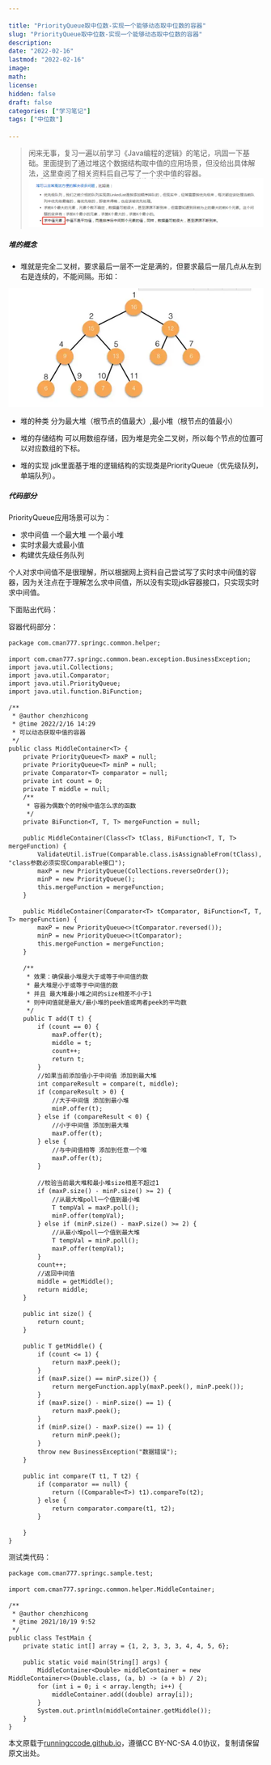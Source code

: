 ```yaml
---

title: "PriorityQueue取中位数-实现一个能够动态取中位数的容器"
slug: "PriorityQueue取中位数-实现一个能够动态取中位数的容器"
description:
date: "2022-02-16"
lastmod: "2022-02-16"
image:
math:
license:
hidden: false
draft: false
categories: ["学习笔记"]
tags: ["中位数"]

---
```

> 闲来无事，复习一遍以前学习《Java编程的逻辑》的笔记，巩固一下基础。里面提到了通过堆这个数据结构取中值的应用场景，但没给出具体解法，这里查阅了相关资料后自己写了一个求中值的容器。
> ![img.png](img.png)


##### 堆的概念
- 堆就是完全二叉树，要求最后一层不一定是满的，但要求最后一层几点从左到右是连续的，不能间隔。形如：

![img_1.png](img_1.png)

- 堆的种类 分为最大堆（根节点的值最大）,最小堆（根节点的值最小）

- 堆的存储结构 可以用数组存储，因为堆是完全二叉树，所以每个节点的位置可以对应数组的下标。

- 堆的实现 jdk里面基于堆的逻辑结构的实现类是PriorityQueue（优先级队列，单端队列）。

##### 代码部分

PriorityQueue应用场景可以为：
- 求中间值 一个最大堆 一个最小堆
- 实时求最大或最小值
- 构建优先级任务队列

个人对求中间值不是很理解，所以根据网上资料自己尝试写了实时求中间值的容器，因为关注点在于理解怎么求中间值，所以没有实现jdk容器接口，只实现实时求中间值。

下面贴出代码：

容器代码部分：

```
package com.cman777.springc.common.helper;

import com.cman777.springc.common.bean.exception.BusinessException;
import java.util.Collections;
import java.util.Comparator;
import java.util.PriorityQueue;
import java.util.function.BiFunction;

/**
 * @author chenzhicong
 * @time 2022/2/16 14:29
 * 可以动态获取中值的容器
 */
public class MiddleContainer<T> {
    private PriorityQueue<T> maxP = null;
    private PriorityQueue<T> minP = null;
    private Comparator<T> comparator = null;
    private int count = 0;
    private T middle = null;
    /**
     * 容器为偶数个的时候中值怎么求的函数
     */
    private BiFunction<T, T, T> mergeFunction = null;

    public MiddleContainer(Class<T> tClass, BiFunction<T, T, T> mergeFunction) {
        ValidateUtil.isTrue(Comparable.class.isAssignableFrom(tClass), "class参数必须实现Comparable接口");
        maxP = new PriorityQueue(Collections.reverseOrder());
        minP = new PriorityQueue();
        this.mergeFunction = mergeFunction;
    }

    public MiddleContainer(Comparator<T> tComparator, BiFunction<T, T, T> mergeFunction) {
        maxP = new PriorityQueue<>(tComparator.reversed());
        minP = new PriorityQueue<>(tComparator);
        this.mergeFunction = mergeFunction;
    }

    /**
     * 效果：确保最小堆是大于或等于中间值的数
     * 最大堆是小于或等于中间值的数
     * 并且 最大堆最小堆之间的size相差不小于1
     * 则中间值就是最大/最小堆的peek值或两者peek的平均数
     */
    public T add(T t) {
        if (count == 0) {
            maxP.offer(t);
            middle = t;
            count++;
            return t;
        }
        //如果当前添加值小于中间值 添加到最大堆
        int compareResult = compare(t, middle);
        if (compareResult > 0) {
            //大于中间值 添加到最小堆
            minP.offer(t);
        } else if (compareResult < 0) {
            //小于中间值 添加到最大堆
            maxP.offer(t);
        } else {
            //与中间值相等 添加到任意一个堆
            maxP.offer(t);
        }

        //校验当前最大堆和最小堆size相差不超过1
        if (maxP.size() - minP.size() >= 2) {
            //从最大堆poll一个值到最小堆
            T tempVal = maxP.poll();
            minP.offer(tempVal);
        } else if (minP.size() - maxP.size() >= 2) {
            //从最小堆poll一个值到最大堆
            T tempVal = minP.poll();
            maxP.offer(tempVal);
        }
        count++;
        //返回中间值
        middle = getMiddle();
        return middle;
    }

    public int size() {
        return count;
    }

    public T getMiddle() {
        if (count <= 1) {
            return maxP.peek();
        }
        if (maxP.size() == minP.size()) {
            return mergeFunction.apply(maxP.peek(), minP.peek());
        }
        if (maxP.size() - minP.size() == 1) {
            return maxP.peek();
        }
        if (minP.size() - maxP.size() == 1) {
            return minP.peek();
        }
        throw new BusinessException("数据错误");
    }

    public int compare(T t1, T t2) {
        if (comparator == null) {
            return ((Comparable<T>) t1).compareTo(t2);
        } else {
            return comparator.compare(t1, t2);
        }

    }
}

```

测试类代码：

```
package com.cman777.springc.sample.test;

import com.cman777.springc.common.helper.MiddleContainer;

/**
 * @author chenzhicong
 * @time 2021/10/19 9:52
 */
public class TestMain {
    private static int[] array = {1, 2, 3, 3, 3, 4, 4, 5, 6};

    public static void main(String[] args) {
        MiddleContainer<Double> middleContainer = new MiddleContainer<>(Double.class, (a, b) -> (a + b) / 2);
        for (int i = 0; i < array.length; i++) {
            middleContainer.add((double) array[i]);
        }
        System.out.println(middleContainer.getMiddle());
    }
}

```






本文原载于[runningccode.github.io](https://runningccode.github.io)，遵循CC BY-NC-SA 4.0协议，复制请保留原文出处。